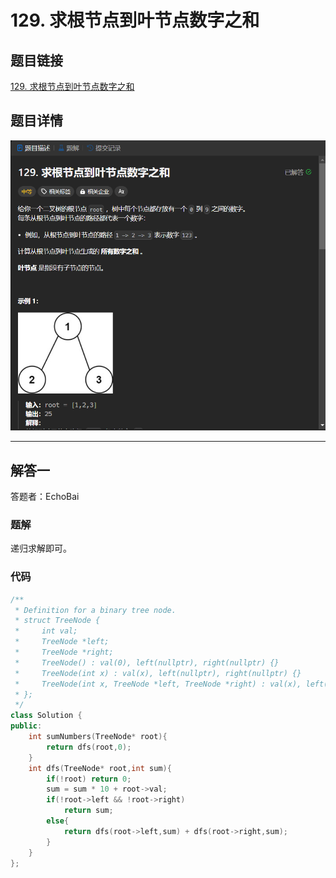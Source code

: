 # 129. 求根节点到叶节点数字之和
## 题目链接  
[129. 求根节点到叶节点数字之和](https://leetcode.cn/problems/sum-root-to-leaf-numbers/?envType=study-plan-v2&envId=top-interview-150)
## 题目详情
![题目图片](Img/129.png)

***
## 解答一
答题者：EchoBai

### 题解
递归求解即可。

### 代码
``` cpp
/**
 * Definition for a binary tree node.
 * struct TreeNode {
 *     int val;
 *     TreeNode *left;
 *     TreeNode *right;
 *     TreeNode() : val(0), left(nullptr), right(nullptr) {}
 *     TreeNode(int x) : val(x), left(nullptr), right(nullptr) {}
 *     TreeNode(int x, TreeNode *left, TreeNode *right) : val(x), left(left), right(right) {}
 * };
 */
class Solution {
public:
    int sumNumbers(TreeNode* root){
        return dfs(root,0);
    }
    int dfs(TreeNode* root,int sum){
        if(!root) return 0;
        sum = sum * 10 + root->val;
        if(!root->left && !root->right)
            return sum;
        else{
            return dfs(root->left,sum) + dfs(root->right,sum);
        }
    }
};
```


